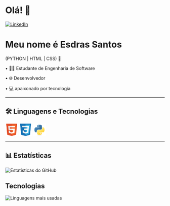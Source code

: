 # Olá! 👋



[![LinkedIn](https://img.shields.io/badge/LinkedIn-blue?logo=linkedin&logoColor=white)](https://www.linkedin.com/in/esdrassantin/)


# Meu nome é Esdras Santos


(PYTHON | HTML | CSS) 🚀

• 👩‍💻 Estudante de Engenharia de Software

• 🌐 Desenvolvedor 

• 💻 apaixonado por tecnologia

---

## 🛠️ Linguagens e Tecnologias

<p align="left">
  <img src="https://raw.githubusercontent.com/devicons/devicon/master/icons/html5/html5-original.svg" alt="html5" width="40" height="40"/>
  <img src="https://raw.githubusercontent.com/devicons/devicon/master/icons/css3/css3-original.svg" alt="css3" width="40" height="40"/>
  <img src="https://raw.githubusercontent.com/devicons/devicon/master/icons/python/python-original.svg" alt="python" width="40" height="40"/>
</p>

---

## 📊 Estatísticas
![Estatísticas do GitHub](https://github-readme-stats.vercel.app/api?username=esdras-dev&show_icons=true&theme=radical)

## Tecnologias
![Linguagens mais usadas](https://github-readme-stats.vercel.app/api/top-langs/?username=esdras-dev&layout=compact&theme=radical)

